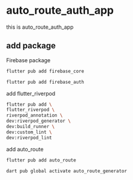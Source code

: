 # auto_route_auth_app
this is auto_route_auth_app

## add package
Firebase package

```bash
flutter pub add firebase_core
```

```bash
flutter pub add firebase_auth
```

add flutter_riverpod
```bash
flutter pub add \
flutter_riverpod \
riverpod_annotation \
dev:riverpod_generator \
dev:build_runner \
dev:custom_lint \
dev:riverpod_lint
```

add auto_route
```bash
flutter pub add auto_route
```

```bash
dart pub global activate auto_route_generator
```